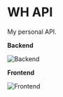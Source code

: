 # WH API
My personal API.

**Backend**

![Backend](https://skillicons.dev/icons?i=nodejs,express,sentry)

**Frontend**

![Frontend](https://skillicons.dev/icons?i=html,tailwind)
